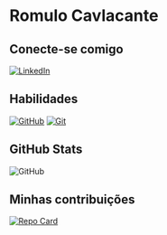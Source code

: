 # Romulo Cavlacante

## Conecte-se comigo
[![LinkedIn](https://img.shields.io/badge/LinkedIn-000000?style=for-the-badge&logo=linkedin&logoColor=white)](https://www.linkedin.com/in/rômulo-c-041453b0/)

## Habilidades
[![GitHub](https://img.shields.io/badge/Github-000000?style=for-the-badge&logo=github&logoColor=white)](https://github.com/romulo-analist-dev)
[![Git](https://img.shields.io/badge/Git-000000?style=for-the-badge&logo=git&logoColor=white)](https://git-scm.com)

## GitHub Stats
![GitHub](https://github-readme-stats.vercel.app/api?username=Romulohenriquesc&theme=transparent&bg_color=000&border_color=white&show_icons=true&icon_color=white&title_color=white&text_color=FFF&hide_title=true&hide=stars)

## Minhas contribuições

[![Repo Card](https://github-readme-stats.vercel.app/api/pin/?username=romulo-analist-dev&repo=dio-lab-open-source&bg_color=000&border_color=white&show_icons=true&icon_color=white&title_color=white&text_color=FFF)](https://github.com/romulo-analist-dev/dio-lab-open-source)
